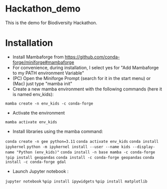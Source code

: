 # Hackathon_demo
This is the demo for Biodiversity Hackathon.

# Installation

-   Install Mambaforge from https://github.com/conda-forge/miniforge#mambaforge
-   For convenience, during installation, I select yes for "Add Mambaforge to my PATH environment Variable"
-   (PC) Open the Miniforge Prompt (search for it in the start menu) or (Mac) just type "mamba init"
-   Create a new mamba environment with the following commands (here it is named env_kids):

`mamba create -n env_kids -c conda-forge`

-   Activate the environment

`mamba activate env_kids`

-   Install libraries using the mamba command:

`conda create -n gee python=3.11`
`conda activate env_kids`
`conda install ipykernel`
`python -m ipykernel install --user --name kids --display-name "Python (env_kids)"`
`conda install -n base mamba -c conda-forge`
`!pip install geopandas`
`conda install -c conda-forge geopandas`
`conda install -c conda-forge gdal`

-   Launch Jupyter notebook :

`jupyter notebook`
`%pip install ipywidgets`
`%pip install matplotlib`
